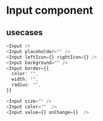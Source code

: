 # Input component

## usecases

```ts
<Input />
<Input placeholder="" />
<Input leftIcon={} rightIcon={} />
<Input background="" />
<Input border={{
  color: "",
  width: "",
  radius: "",
}}

<Input size="" />
<Input color=""  />
<Input value={} onChange={}  />
```
